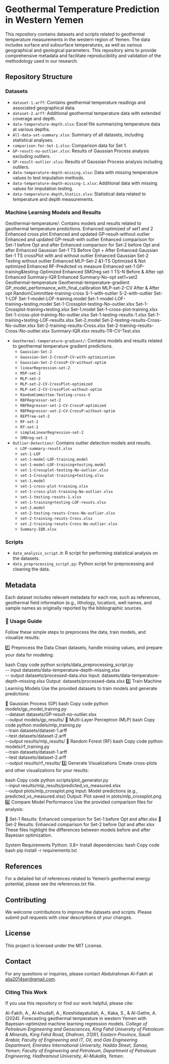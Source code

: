 # Geothermal Temperature Prediction in Western Yemen

This repository contains datasets and scripts related to geothermal temperature measurements in the western region of Yemen. The data includes surface and subsurface temperatures, as well as various geographical and geological parameters. This repository aims to provide comprehensive metadata and facilitate reproducibility and validation of the methodology used in our research.

## Repository Structure

### Datasets

- `dataset-1.arff`: Contains geothermal temperature readings and associated geographical data.
- `dataset-2.arff`: Additional geothermal temperature data with extended coverage and depth.
- `data-temperature-depth.xlsx`: Excel file summarizing temperature data at various depths.
- `All-data-set-summary.xlsx`: Summary of all datasets, including statistical analyses.
- `comparison-for-Set-1.xlsx`: Comparison data for Set 1.
- `GP-result-no-outlier.xlsx`: Results of Gaussian Process analysis excluding outliers.
- `GP-result-outlier.xlsx`: Results of Gaussian Process analysis including outliers.
- `data-temperature-depth-missing.xlsx`: Data with missing temperature values to test imputation methods.
- `data-temperature-depth-missing-1.xlsx`: Additional data with missing values for imputation testing.
- `data-temperature-depth,Statics.xlsx`: Statistical data related to temperature and depth measurements.

### Machine Learning Models and Results

Geothermal-temperature/: Contains models and results related to geothermal temperature predictions.
Enhanced optimized of set1 and 2
Enhanced cross plot
Enhanced and updated GP-result-without outlier
Enhanced and updated GP-result-with outlier
Enhanced comparison for Set-1 before Opt and after
Enhanced comparison for Set-2 before Opt and after
Enhanced Gaussian Set-1 TS Before Opt + After
Enhanced Gaussian Set-1 TS crossPlot with and without outlier
Enhanced Gaussian Set-2 Testing without outlier
Enhanced MLP-Set-2 &1-TS Optimized & Not optimized
Enhanced RF-Predicted vs measure
Enhanced set-1 GP-training&testing-Optimized
Enhanced SMOreg set-1 TS-N Before & After opt
Enhanced Summary-IQR
Enhanced Summary-No-opt set1+set2
Geothermal-temperature
Geothermal-temperature-gradient
GP_model_performance_with_final_calibration
MLP-set-2-CV After & After opt
RandomCommittee-training-cross
S-1-with-outlier
S-2-with-outlier
Set-1-LOF
Set-1-model-LOF-training.model
Set-1-model-LOF-training+testing.model
Set-1-Crossplot-testing-No-outlier.xlsx
Set-1-Crossplot-training+testing.xlsx
Set-1.model
Set-1-cross-plot-training.xlsx
Set-1-cross-plot-training-No-outlier.xlsx
Set-1-testing-results-1.xlsx
Set-1-training+testing-LOF-results.xlsx
Set-2.model
Set-2-testing-results-Cross-No-outlier.xlsx
Set-2-training-results-Cross.xlsx
Set-2-training-results-Cross-No-outlier.xlsx
Summary-IQR.xlsx
results-TR-CV-Test.xlsx

- `Geothermal-temperature-gradient/`: Contains models and results related to geothermal temperature gradient predictions.
    - `Gaussian-Set-2`
    - `Gaussian-Set-2-CrossP-CV-with-optimization`
    - `Gaussian-Set-2-CrossP-CV-without-optim`
    - `linearRegression-set-2`
    - `M5P-set-2`
    - `MLP-set-2`
    - `MLP-set-2-CV-CrossPlot-optimized`
    - `MLP-set-2-CV-CrossPlot-without-optim`
    - `RandomCommittee-Testing-cross-V`
    - `RBFRegressor-set-2`
    - `RBFRegressor-set-2-CV-CrossP-optimized`
    - `RBFRegressor-set-2-CV-CrossP-without-optim`
    - `REPTree-set-2`
    - `RF-set-2`
    - `RT-set-1`
    - `simpleLinearRegression-set-2`
    - `SMOreg-set-2`
- `Outlier-Detection/`: Contains outlier detection models and results.
    - `LOF-summary-result.xlsx`
    - `set-1-LOF`
    - `set-1-model-LOF-training.model`
    - `set-1-model-LOF-training+testing.model`
    - `set-1-Crossplot-testing-No-outlier.xlsx`
    - `set-1-Crossplot-training+testing.xlsx`
    - `set-1.model`
    - `set-1-cross-plot-training.xlsx`
    - `set-1-cross-plot-training-No-outlier.xlsx`
    - `set-1-testing-resuts-1.xlsx`
    - `set-1-training+testing-LOF-resuts.xlsx`
    - `set-2.model`
    - `set-2-testing-resuts-Cross-No-outlier.xlsx`
    - `set-2-training-resuts-Cross.xlsx`
    - `set-2-training-resuts-Cross-No-outlier.xlsx`
    - `Summary-IQR.xlsx`

### Scripts

- `data_analysis_script.R`: R script for performing statistical analysis on the datasets.
- `data_preprocessing_script.py`: Python script for preprocessing and cleaning the data.

## Metadata

Each dataset includes relevant metadata for each row, such as references, geothermal field information (e.g., lithology, location), well names, and sample names as originally reported by the bibliographic sources.

### 🚀 Usage Guide
Follow these simple steps to preprocess the data, train models, and visualize results:

1️⃣ Preprocess the Data
Clean datasets, handle missing values, and prepare your data for modeling:

bash
Copy code
python scripts/data_preprocessing_script.py \
  -- input datasets/data-temperature-depth-missing.xlsx \
  -- output datasets/processed-data.xlsx
Input: datasets/data-temperature-depth-missing.xlsx
Output: datasets/processed-data.xlsx
2️⃣ Train Machine Learning Models
Use the provided datasets to train models and generate predictions:

🔹 Gaussian Process (GP)
bash
Copy code
python models/gp_model_training.py \
  --dataset datasets/GP-result-no-outlier.xlsx \
  --output models/gp_results/
🔹 Multi-Layer Perceptron (MLP)
bash
Copy code
python models/mlp_training.py \
  --train datasets/dataset-1.arff \
  --test datasets/dataset-2.arff \
  --output results/mlp_results/
🔹 Random Forest (RF)
bash
Copy code
python models/rf_training.py \
  --train datasets/dataset-1.arff \
  --test datasets/dataset-2.arff \
  --output results/rf_results/
3️⃣ Generate Visualizations
Create cross-plots and other visualizations for your results:

bash
Copy code
python scripts/plot_generator.py \
  --input results/mlp_results/predicted_vs_measured.xlsx \
  --output plots/mlp_crossplot.png
Input: Model predictions (e.g., predicted_vs_measured.xlsx)
Output: Plot saved in plots/mlp_crossplot.png
4️⃣ Compare Model Performance
Use the provided comparison files for analysis:

📂 Set-1 Results: Enhanced comparison for Set-1 before Opt and after.xlsx
📂 Set-2 Results: Enhanced comparison for Set-2 before Opt and after.xlsx
These files highlight the differences between models before and after Bayesian optimization.

System Requirements
Python: 3.8+
Install dependencies:
bash
Copy code
bash
pip install -r requirements.txt


## References
For a detailed list of references related to Yemen’s geothermal energy potential, please see the references.txt file.


## Contributing

We welcome contributions to improve the datasets and scripts. Please submit pull requests with clear descriptions of your changes.

## License

This project is licensed under the MIT License.

## Contact

For any questions or inquiries, please contact Abdulrahman Al-Fakih at alja2014ser@gmail.com.

### Citing This Work

If you use this repository or find our work helpful, please cite:

Al-Fakih, A., Al-khudafi, A., Koeshidayatullah, A., Kaka, S., & Al-Gathe, A. (2024). Forecasting geothermal temperature in western Yemen with Bayesian-optimized machine learning regression models. *College of Petroleum Engineering and Geosciences, King Fahd University of Petroleum & Minerals, King Fahd Road, Dhahran, 31261, Eastern Province, Saudi Arabia*; *Faculty of Engineering and IT, Oil, and Gas Engineering Department, Emirates International University, Hadda Street, Sanaa, Yemen*; *Faculty of Engineering and Petroleum, Department of Petroleum Engineering, Hadhramout University, Al-Mukalla, Yemen*.

